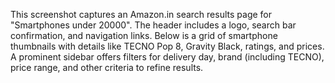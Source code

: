 This screenshot captures an Amazon.in search results page for "Smartphones under 20000". The header includes a logo, search bar confirmation, and navigation links. Below is a grid of smartphone thumbnails with details like TECNO Pop 8, Gravity Black, ratings, and prices. A prominent sidebar offers filters for delivery day, brand (including TECNO), price range, and other criteria to refine results.